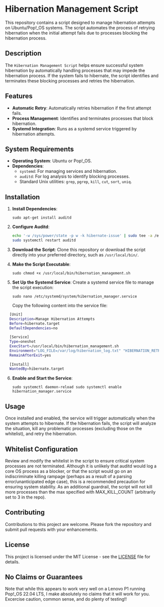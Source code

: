 Hibernation Management Script
=============================

This repository contains a script designed to manage hibernation attempts on Ubuntu/Pop!\_OS systems. The script automates the process of retrying hibernation when the initial attempt fails due to processes blocking the hibernation process.

Description
-----------

The `Hibernation Management Script` helps ensure successful system hibernation by automatically handling processes that may impede the hibernation process. If the system fails to hibernate, the script identifies and terminates these blocking processes and retries the hibernation.

Features
--------

*   **Automatic Retry**: Automatically retries hibernation if the first attempt fails.
*   **Process Management**: Identifies and terminates processes that block hibernation.
*   **Systemd Integration**: Runs as a systemd service triggered by hibernation attempts.

System Requirements
-------------------

*   **Operating System**: Ubuntu or Pop!\_OS.
*   **Dependencies**:
    *   `systemd`: For managing services and hibernation.
    *   `auditd`: For log analysis to identify blocking processes.
    *   Standard Unix utilities: `grep`, `pgrep`, `kill`, `cut`, `sort`, `uniq`.

Installation
------------

1.  **Install Dependencies**:
    
    `sudo apt-get install auditd` 
    
2.  **Configure Auditd**:
       
    ```bash
    echo '-w /sys/power/state -p w -k hibernate-issue' | sudo tee -a /etc/audit/audit.rules
    sudo systemctl restart auditd
    ``` 
    
3.  **Download the Script**: Clone this repository or download the script directly into your preferred directory, such as `/usr/local/bin/`.
    
4.  **Make the Script Executable**:
    
    `sudo chmod +x /usr/local/bin/hibernation_management.sh` 
    
5.  **Set Up the Systemd Service**: Create a systemd service file to manage the script execution:
    
    `sudo nano /etc/systemd/system/hibernation_manager.service` 
    
    Copy the following content into the service file:
    
  ``` bash
    [Unit]
    Description=Manage Hibernation Attempts
    Before=hibernate.target
    DefaultDependencies=no
    
    [Service]
    Type=oneshot
    ExecStart=/usr/local/bin/hibernation_management.sh
    Environment="LOG_FILE=/var/log/hibernation_log.txt" "HIBERNATION_RETRY_LOG=/var/log/hibernation_retry.log"
    RemainAfterExit=yes
    
    [Install]
    WantedBy=hibernate.target
``` 
    
6.  **Enable and Start the Service**:
       
    `sudo systemctl daemon-reload
    sudo systemctl enable hibernation_manager.service` 

Usage
-----

Once installed and enabled, the service will trigger automatically when the system attempts to hibernate. If the hibernation fails, the script will analyze the situation, kill any problematic processes (excluding those on the whitelist), and retry the hibernation.  

Whitelist Configuration
-----------------------

Review and modify the whitelist in the script to ensure critical system processes are not terminated. Although it is unlikely that auditd would log a core OS process as a blocker, or that the script would go on an indiscriminate killing rampage (perhaps as a result of a parsing error/unanticipated edge case), this is a recommended precaution for ensuring system stability. As an additional guardrail, the script will not kill more processes than the max specified with MAX_KILL_COUNT (arbitrarily set to 3 in the repo).

Contributing
------------

Contributions to this project are welcome. Please fork the repository and submit pull requests with your enhancements.

License
-------

This project is licensed under the MIT License - see the [LICENSE](LICENSE) file for details. 

No Claims or Guarantees
------------

Note that while this appears to work very well on a Lenovo P1 running Pop!_OS 22.04 LTS, I make absolutely no claims that it will work for you.  Excercise caution, common sense, and do plenty of testing!!
